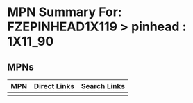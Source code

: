 



# MPN Summary For: FZEPINHEAD1X119 > pinhead : 1X11_90

## MPNs
  

|MPN|Direct Links|Search Links|
| :--- | :--- | :--- |
||||
